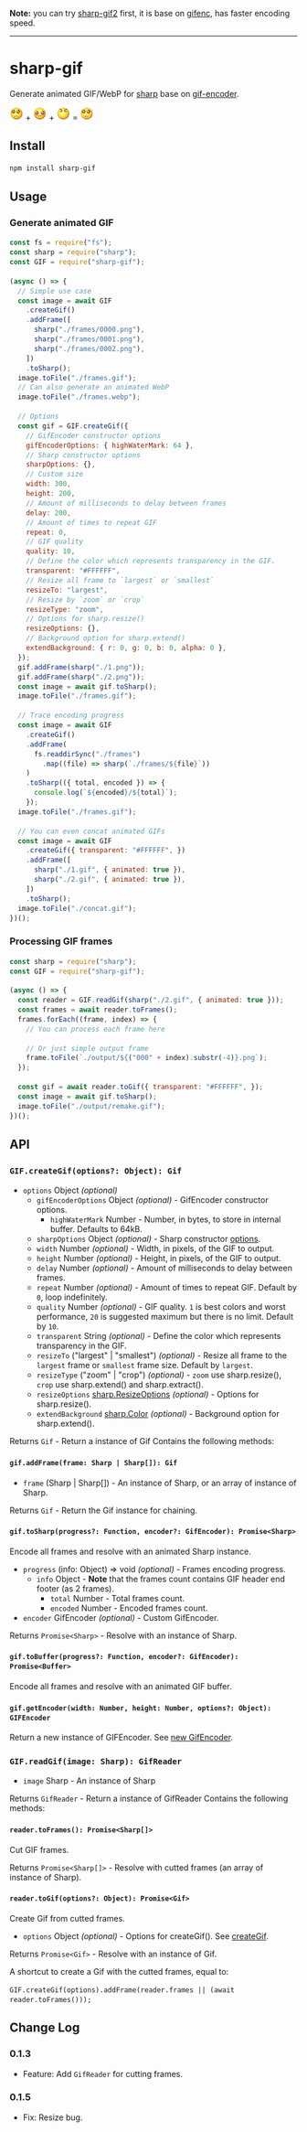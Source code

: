 **Note:** you can try [sharp-gif2](https://www.npmjs.com/package/sharp-gif2) first, it is base on [gifenc](https://www.npmjs.com/package/gifenc), has faster encoding speed.

---

# sharp-gif

Generate animated GIF/WebP for [sharp](https://www.npmjs.com/package/sharp) base on [gif-encoder](https://www.npmjs.com/package/gif-encoder).

![](1.gif) + ![](2.gif) + ![](3.gif) = ![](output/concat.gif)

## Install

```bash
npm install sharp-gif
```

## Usage

### Generate animated GIF

```js
const fs = require("fs");
const sharp = require("sharp");
const GIF = require("sharp-gif");

(async () => {
  // Simple use case
  const image = await GIF
    .createGif()
    .addFrame([
      sharp("./frames/0000.png"),
      sharp("./frames/0001.png"),
      sharp("./frames/0002.png"),
    ])
    .toSharp();
  image.toFile("./frames.gif");
  // Can also generate an animated WebP
  image.toFile("./frames.webp");

  // Options
  const gif = GIF.createGif({
    // GifEncoder constructor options
    gifEncoderOptions: { highWaterMark: 64 },
    // Sharp constructor options
    sharpOptions: {},
    // Custom size
    width: 300,
    height: 200,
    // Amount of milliseconds to delay between frames
    delay: 200,
    // Amount of times to repeat GIF
    repeat: 0,
    // GIF quality
    quality: 10,
    // Define the color which represents transparency in the GIF.
    transparent: "#FFFFFF",
    // Resize all frame to `largest` or `smallest`
    resizeTo: "largest",
    // Resize by `zoom` or `crop`
    resizeType: "zoom",
    // Options for sharp.resize()
    resizeOptions: {},
    // Background option for sharp.extend()
    extendBackground: { r: 0, g: 0, b: 0, alpha: 0 },
  });
  gif.addFrame(sharp("./1.png"));
  gif.addFrame(sharp("./2.png"));
  const image = await gif.toSharp();
  image.toFile("./frames.gif");

  // Trace encoding progress
  const image = await GIF
    .createGif()
    .addFrame(
      fs.readdirSync("./frames")
        .map((file) => sharp(`./frames/${file}`))
    )
    .toSharp(({ total, encoded }) => {
      console.log(`${encoded}/${total}`);
    });
  image.toFile("./frames.gif");

  // You can even concat animated GIFs
  const image = await GIF
    .createGif({ transparent: "#FFFFFF", })
    .addFrame([
      sharp("./1.gif", { animated: true }),
      sharp("./2.gif", { animated: true }),
    ])
    .toSharp();
  image.toFile("./concat.gif");
})();
```

### Processing GIF frames

```js
const sharp = require("sharp");
const GIF = require("sharp-gif");

(async () => {
  const reader = GIF.readGif(sharp("./2.gif", { animated: true }));
  const frames = await reader.toFrames();
  frames.forEach((frame, index) => {
    // You can process each frame here

    // Or just simple output frame
    frame.toFile(`./output/${("000" + index).substr(-4)}.png`);
  });

  const gif = await reader.toGif({ transparent: "#FFFFFF", });
  const image = await gif.toSharp();
  image.toFile("./output/remake.gif");
})();
```

## API

### `GIF.createGif(options?: Object): Gif`

- `options` Object _(optional)_
  - `gifEncoderOptions` Object _(optional)_ - GifEncoder constructor options.
    - `highWaterMark` Number - Number, in bytes, to store in internal buffer. Defaults to 64kB.
  - `sharpOptions` Object _(optional)_ - Sharp constructor [options](https://sharp.pixelplumbing.com/api-constructor#parameters).
  - `width` Number _(optional)_ - Width, in pixels, of the GIF to output.
  - `height` Number _(optional)_ - Height, in pixels, of the GIF to output.
  - `delay` Number _(optional)_ - Amount of milliseconds to delay between frames.
  - `repeat` Number _(optional)_ - Amount of times to repeat GIF. Default by `0`, loop indefinitely.
  - `quality` Number _(optional)_ - GIF quality. `1` is best colors and worst performance, `20` is suggested maximum but there is no limit. Default by `10`.
  - `transparent` String _(optional)_ - Define the color which represents transparency in the GIF.
  - `resizeTo` ("largest" | "smallest") _(optional)_ - Resize all frame to the `largest` frame or `smallest` frame size. Default by `largest`.
  - `resizeType` ("zoom" | "crop") _(optional)_ - `zoom` use sharp.resize(), `crop` use sharp.extend() and sharp.extract().
  - `resizeOptions` [sharp.ResizeOptions](https://sharp.pixelplumbing.com/api-resize#parameters) _(optional)_ - Options for sharp.resize().
  - `extendBackground` [sharp.Color](https://www.npmjs.org/package/color) _(optional)_ - Background option for sharp.extend().

Returns `Gif` - Return a instance of Gif Contains the following methods:

#### `gif.addFrame(frame: Sharp | Sharp[]): Gif`

- `frame` (Sharp | Sharp[]) - An instance of Sharp, or an array of instance of Sharp.

Returns `Gif` - Return the Gif instance for chaining.

#### `gif.toSharp(progress?: Function, encoder?: GifEncoder): Promise<Sharp>`

Encode all frames and resolve with an animated Sharp instance.

- `progress` (info: Object) => void _(optional)_ - Frames encoding progress.
  - `info` Object - **Note** that the frames count contains GIF header end footer (as 2 frames).
    - `total` Number - Total frames count.
    - `encoded` Number - Encoded frames count.
- `encoder` GifEncoder _(optional)_ - Custom GifEncoder.

Returns `Promise<Sharp>` - Resolve with an instance of Sharp.

#### `gif.toBuffer(progress?: Function, encoder?: GifEncoder): Promise<Buffer>`

Encode all frames and resolve with an animated GIF buffer.

#### `gif.getEncoder(width: Number, height: Number, options?: Object): GIFEncoder`

Return a new instance of GIFEncoder. See [new GifEncoder](https://github.com/twolfson/gif-encoder#new-gifencoderwidth-height-options).

### `GIF.readGif(image: Sharp): GifReader`

- `image` Sharp - An instance of Sharp

Returns `GifReader` - Return a instance of GifReader Contains the following methods:

#### `reader.toFrames(): Promise<Sharp[]>`

Cut GIF frames.

Returns `Promise<Sharp[]>` - Resolve with cutted frames (an array of instance of Sharp).

#### `reader.toGif(options?: Object): Promise<Gif>`

Create Gif from cutted frames.

- `options` Object _(optional)_ - Options for createGif(). See [createGif](#gifcreategifoptions-object-gif).

Returns `Promise<Gif>` - Resolve with an instance of Gif.

A shortcut to create a Gif with the cutted frames, equal to:

`GIF.createGif(options).addFrame(reader.frames || (await reader.toFrames()));`

## Change Log

### 0.1.3

- Feature: Add `GifReader` for cutting frames.

### 0.1.5

- Fix: Resize bug.
